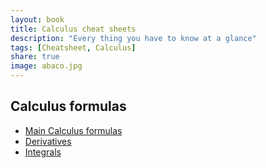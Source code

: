 ```yaml
---
layout: book
title: Calculus cheat sheets
description: "Every thing you have to know at a glance"
tags: [Cheatsheet, Calculus]
share: true
image: abaco.jpg
---
```


## Calculus formulas

- [Main Calculus formulas](https://github.com/asalber/calculus-cheatsheet/raw/master/calculus-formulas-cheatsheet.pdf)
- [Derivatives](https://github.com/asalber/calculus-cheatsheet/raw/master/derivatives-cheatsheet.pdf)
- [Integrals](https://github.com/asalber/calculus-cheatsheet/raw/master/integrals-cheatsheet.pdf)
